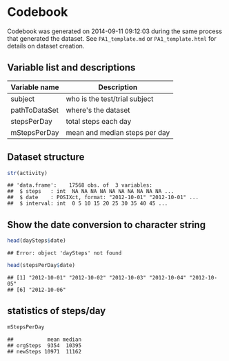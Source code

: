 Codebook
========
Codebook was generated on 2014-09-11 09:12:03 during the same process that
generated the dataset. See `PA1_template.md` or `PA1_template.html` for details on
dataset creation.

Variable list and descriptions
--------------------------------------------------------------------
Variable name             | Description
--------------------------|-----------------------------------------
subject                   | who is the test/trial subject
pathToDataSet             | where's the dataset
stepsPerDay               | total steps each day
mStepsPerDay              | mean and median steps per day


Dataset structure
-----------------

```r
str(activity)
```

```
## 'data.frame':	17568 obs. of  3 variables:
##  $ steps   : int  NA NA NA NA NA NA NA NA NA NA ...
##  $ date    : POSIXct, format: "2012-10-01" "2012-10-01" ...
##  $ interval: int  0 5 10 15 20 25 30 35 40 45 ...
```
Show the date conversion to character string
--------------------------------------------

```r
head(daySteps$date)
```

```
## Error: object 'daySteps' not found
```

```r
head(stepsPerDay$date)
```

```
## [1] "2012-10-01" "2012-10-02" "2012-10-03" "2012-10-04" "2012-10-05"
## [6] "2012-10-06"
```
statistics of steps/day
-----------------------

```r
mStepsPerDay
```

```
##           mean median
## orgSteps  9354  10395
## newSteps 10971  11162
```
